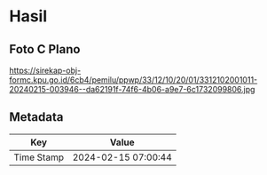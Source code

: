 # Hasil

## Foto C Plano

https://sirekap-obj-formc.kpu.go.id/6cb4/pemilu/ppwp/33/12/10/20/01/3312102001011-20240215-003946--da62191f-74f6-4b06-a9e7-6c1732099806.jpg


## Metadata

| Key        | Value               |
| ---------- | ------------------- |
| Time Stamp | 2024-02-15 07:00:44 |



